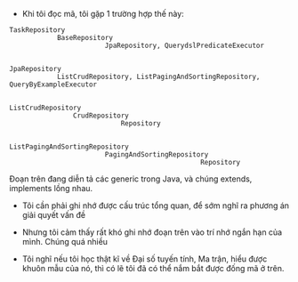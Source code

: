 - Khi tôi đọc mã, tôi gặp 1 trường hợp thế này:

```
TaskRepository
			BaseRepository
						JpaRepository, QuerydslPredicateExecutor
						

JpaRepository
			ListCrudRepository, ListPagingAndSortingRepository, QueryByExampleExecutor


ListCrudRepository
				CrudRepository
							Repository


ListPagingAndSortingRepository
						PagingAndSortingRepository
												Repository
```
Đoạn trên đang diễn tả các generic trong Java, và chúng extends, implements lồng nhau.
- Tôi cần phải ghi nhớ được cấu trúc tổng quan, để sớm nghĩ ra phương án giải quyết vấn đề
- Nhưng tôi cảm thấy rất khó ghi nhớ đoạn trên vào trí nhớ ngắn hạn của mình. Chúng quá nhiều

- Tôi nghĩ nếu tôi học thật kĩ về Đại số tuyến tính, Ma trận, hiểu được khuôn mẫu của nó, thì có lẽ tôi đã có thể nắm bắt được đống mã ở trên.
